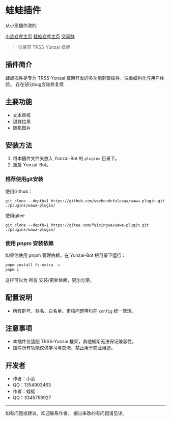 # 蛙蛙插件
从小丞插件改的

[小丞仓库主页](https://github.com/A-Kevin1217)
[蛙蛙仓库主页](https://github.com/wozhendefuleaaa)
[交流群](https://qm.qq.com/q/AipSySxkR2)
> 仅兼容 TRSS-Yunzai 框架

## 插件简介

蛙蛙插件是专为 TRSS-Yunzai 框架开发的多功能群管插件，注重结构化与用户体验。
存在部分bug会陆修复续

## 主要功能
- 文本审核
- 退群拉黑
- 随机图片

## 安装方法
1. 将本插件文件夹放入 Yunzai-Bot 的 `plugins` 目录下。
2. 重启 Yunzai-Bot。

### 推荐使用git安装

使用Github：
```
git clone --depth=1 https://github.com/wozhendefuleaaa/wawa-plugin.git ./plugins/wawa-plugin/
```
使用gitee
```
git clone --depth=1 https://gitee.com/feixingwa/wawa-plugin.git ./plugins/wawa-plugin/
```


### 使用 pnpm 安装依赖

如果你使用 pnpm 管理依赖，在 Yunzai-Bot 根目录下运行：

```bash
pnpm install fs-extra -w
pnpm i
```

这样可以为 所有 安装/更新依赖，更加方便。

## 配置说明
- 所有群号、群名、白名单、审核问题等均在 `config` 统一管理。

## 注意事项
- 本插件仅适配 TRSS-Yunzai 框架，其他框架无法保证兼容性。
- 插件所有功能仅供学习与交流，禁止用于商业用途。

## 开发者
- 作者：小丞
- QQ：1354903463
- 作者：蛙蛙
- QQ：3345756927

---
如有问题或建议，欢迎联系作者。
搬过来改的有问题请见谅。
